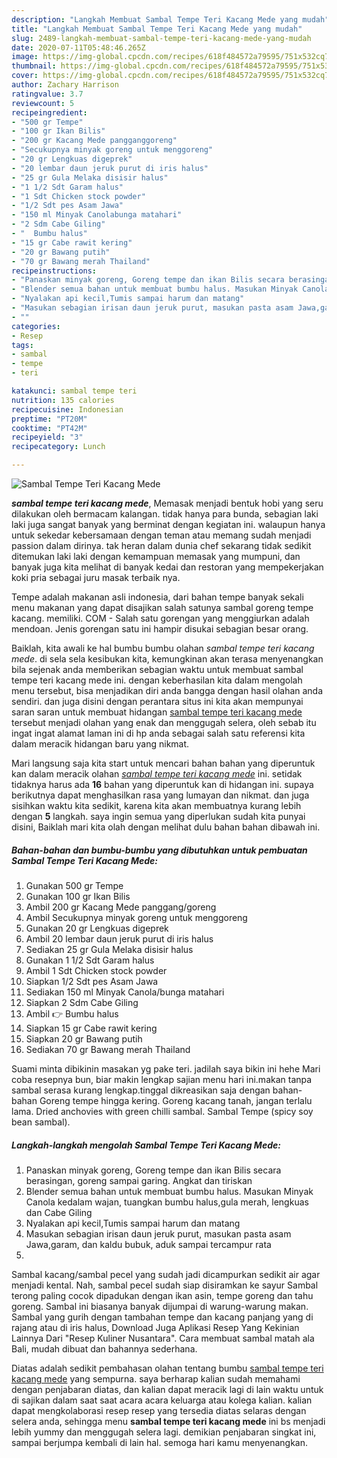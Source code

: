 ```yaml
---
description: "Langkah Membuat Sambal Tempe Teri Kacang Mede yang mudah"
title: "Langkah Membuat Sambal Tempe Teri Kacang Mede yang mudah"
slug: 2489-langkah-membuat-sambal-tempe-teri-kacang-mede-yang-mudah
date: 2020-07-11T05:48:46.265Z
image: https://img-global.cpcdn.com/recipes/618f484572a79595/751x532cq70/sambal-tempe-teri-kacang-mede-foto-resep-utama.jpg
thumbnail: https://img-global.cpcdn.com/recipes/618f484572a79595/751x532cq70/sambal-tempe-teri-kacang-mede-foto-resep-utama.jpg
cover: https://img-global.cpcdn.com/recipes/618f484572a79595/751x532cq70/sambal-tempe-teri-kacang-mede-foto-resep-utama.jpg
author: Zachary Harrison
ratingvalue: 3.7
reviewcount: 5
recipeingredient:
- "500 gr Tempe"
- "100 gr Ikan Bilis"
- "200 gr Kacang Mede pangganggoreng"
- "Secukupnya minyak goreng untuk menggoreng"
- "20 gr Lengkuas digeprek"
- "20 lembar daun jeruk purut di iris halus"
- "25 gr Gula Melaka disisir halus"
- "1 1/2 Sdt Garam halus"
- "1 Sdt Chicken stock powder"
- "1/2 Sdt pes Asam Jawa"
- "150 ml Minyak Canolabunga matahari"
- "2 Sdm Cabe Giling"
- "  Bumbu halus"
- "15 gr Cabe rawit kering"
- "20 gr Bawang putih"
- "70 gr Bawang merah Thailand"
recipeinstructions:
- "Panaskan minyak goreng, Goreng tempe dan ikan Bilis secara berasingan, goreng sampai garing. Angkat dan tiriskan"
- "Blender semua bahan untuk membuat bumbu halus. Masukan Minyak Canola kedalam wajan, tuangkan bumbu halus,gula merah, lengkuas dan Cabe Giling"
- "Nyalakan api kecil,Tumis sampai harum dan matang"
- "Masukan sebagian irisan daun jeruk purut, masukan pasta asam Jawa,garam, dan kaldu bubuk, aduk sampai tercampur rata"
- ""
categories:
- Resep
tags:
- sambal
- tempe
- teri

katakunci: sambal tempe teri 
nutrition: 135 calories
recipecuisine: Indonesian
preptime: "PT20M"
cooktime: "PT42M"
recipeyield: "3"
recipecategory: Lunch

---
```



![Sambal Tempe Teri Kacang Mede](https://img-global.cpcdn.com/recipes/618f484572a79595/751x532cq70/sambal-tempe-teri-kacang-mede-foto-resep-utama.jpg)

<b><i>sambal tempe teri kacang mede</i></b>, Memasak menjadi bentuk hobi yang seru dilakukan oleh bermacam kalangan. tidak hanya para bunda, sebagian laki laki juga sangat banyak yang berminat dengan kegiatan ini. walaupun hanya untuk sekedar kebersamaan dengan teman atau memang sudah menjadi passion dalam dirinya. tak heran dalam dunia chef sekarang tidak sedikit ditemukan laki laki dengan kemampuan memasak yang mumpuni, dan banyak juga kita melihat di banyak kedai dan restoran yang mempekerjakan koki pria sebagai juru masak terbaik nya.

Tempe adalah makanan asli indonesia, dari bahan tempe banyak sekali menu makanan yang dapat disajikan salah satunya sambal goreng tempe kacang. memiliki. COM - Salah satu gorengan yang menggiurkan adalah mendoan. Jenis gorengan satu ini hampir disukai sebagian besar orang.

Baiklah, kita awali ke hal bumbu bumbu olahan <i>sambal tempe teri kacang mede</i>. di sela sela kesibukan kita, kemungkinan akan terasa menyenangkan bila sejenak anda memberikan sebagian waktu untuk membuat sambal tempe teri kacang mede ini. dengan keberhasilan kita dalam mengolah menu tersebut, bisa menjadikan diri anda bangga dengan hasil olahan anda sendiri. dan juga disini dengan perantara situs ini kita akan mempunyai saran saran untuk membuat hidangan <u>sambal tempe teri kacang mede</u> tersebut menjadi olahan yang enak dan menggugah selera, oleh sebab itu ingat ingat alamat laman ini di hp anda sebagai salah satu referensi kita dalam meracik hidangan baru yang nikmat.


Mari langsung saja kita start untuk mencari bahan bahan yang diperuntuk kan dalam meracik olahan <u><i>sambal tempe teri kacang mede</i></u> ini. setidak tidaknya harus ada <b>16</b> bahan yang diperuntuk kan di hidangan ini. supaya berikutnya dapat menghasilkan rasa yang lumayan dan nikmat. dan juga sisihkan waktu kita sedikit, karena kita akan membuatnya kurang lebih dengan <b>5</b> langkah. saya ingin semua yang diperlukan sudah kita punyai disini, Baiklah mari kita olah dengan melihat dulu bahan bahan dibawah ini.

<!--inarticleads1-->

##### Bahan-bahan dan bumbu-bumbu yang dibutuhkan untuk pembuatan Sambal Tempe Teri Kacang Mede:

1. Gunakan 500 gr Tempe
1. Gunakan 100 gr Ikan Bilis
1. Ambil 200 gr Kacang Mede panggang/goreng
1. Ambil Secukupnya minyak goreng untuk menggoreng
1. Gunakan 20 gr Lengkuas digeprek
1. Ambil 20 lembar daun jeruk purut di iris halus
1. Sediakan 25 gr Gula Melaka disisir halus
1. Gunakan 1 1/2 Sdt Garam halus
1. Ambil 1 Sdt Chicken stock powder
1. Siapkan 1/2 Sdt pes Asam Jawa
1. Sediakan 150 ml Minyak Canola/bunga matahari
1. Siapkan 2 Sdm Cabe Giling
1. Ambil  👉 Bumbu halus
1. Siapkan 15 gr Cabe rawit kering
1. Siapkan 20 gr Bawang putih
1. Sediakan 70 gr Bawang merah Thailand


Suami minta dibikinin masakan yg pake teri. jadilah saya bikin ini hehe Mari coba resepnya bun, biar makin lengkap sajian menu hari ini.makan tanpa sambal serasa kurang lengkap.tinggal dikreasikan saja dengan bahan-bahan Goreng tempe hingga kering. Goreng kacang tanah, jangan terlalu lama. Dried anchovies with green chilli sambal. Sambal Tempe (spicy soy bean sambal). 

<!--inarticleads2-->

##### Langkah-langkah mengolah Sambal Tempe Teri Kacang Mede:

1. Panaskan minyak goreng, Goreng tempe dan ikan Bilis secara berasingan, goreng sampai garing. Angkat dan tiriskan
1. Blender semua bahan untuk membuat bumbu halus. Masukan Minyak Canola kedalam wajan, tuangkan bumbu halus,gula merah, lengkuas dan Cabe Giling
1. Nyalakan api kecil,Tumis sampai harum dan matang
1. Masukan sebagian irisan daun jeruk purut, masukan pasta asam Jawa,garam, dan kaldu bubuk, aduk sampai tercampur rata
1. 


Sambal kacang/sambal pecel yang sudah jadi dicampurkan sedikit air agar menjadi kental. Nah, sambal pecel sudah siap disiramkan ke sayur Sambal terong paling cocok dipadukan dengan ikan asin, tempe goreng dan tahu goreng. Sambal ini biasanya banyak dijumpai di warung-warung makan. Sambal yang gurih dengan tambahan tempe dan kacang panjang yang di rajang atau di iris halus, Download Juga Aplikasi Resep Yang Kekinian Lainnya Dari &#34;Resep Kuliner Nusantara&#34;. Cara membuat sambal matah ala Bali, mudah dibuat dan bahannya sederhana. 

Diatas adalah sedikit pembahasan olahan tentang bumbu <u>sambal tempe teri kacang mede</u> yang sempurna. saya berharap kalian sudah memahami dengan penjabaran diatas, dan kalian dapat meracik lagi di lain waktu untuk di sajikan dalam saat saat acara acara keluarga atau kolega kalian. kalian dapat mengkolaborasi resep resep yang tersedia diatas selaras dengan selera anda, sehingga menu <b>sambal tempe teri kacang mede</b> ini bs menjadi lebih yummy dan menggugah selera lagi. demikian penjabaran singkat ini, sampai berjumpa kembali di lain hal. semoga hari kamu menyenangkan.
